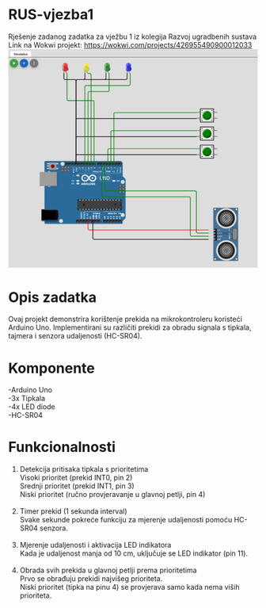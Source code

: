 # RUS-vjezba1
Rješenje zadanog zadatka za vježbu 1 iz kolegija Razvoj ugradbenih sustava <br>
Link na Wokwi projekt: https://wokwi.com/projects/426955490900012033<br>
![alt text](image.png)

# Opis zadatka
Ovaj projekt demonstrira korištenje prekida na mikrokontroleru koristeći Arduino Uno. Implementirani su različiti prekidi za obradu signala s tipkala, tajmera i senzora udaljenosti (HC-SR04). 

# Komponente
-Arduino Uno<br>
-3x Tipkala<br>
-4x LED diode<br>
-HC-SR04<br>

# Funkcionalnosti
1. Detekcija pritisaka tipkala s prioritetima<br>
Visoki prioritet (prekid INT0, pin 2)<br>
Srednji prioritet (prekid INT1, pin 3)<br>
Niski prioritet (ručno provjeravanje u glavnoj petlji, pin 4)<br><br>
2. Timer prekid (1 sekunda interval)<br>
Svake sekunde pokreće funkciju za mjerenje udaljenosti pomoću HC-SR04 senzora.<br><br>
3. Mjerenje udaljenosti i aktivacija LED indikatora<br>
Kada je udaljenost manja od 10 cm, uključuje se LED indikator (pin 11).<br><br>
4. Obrada svih prekida u glavnoj petlji prema prioritetima<br>
Prvo se obrađuju prekidi najvišeg prioriteta.<br>
Niski prioritet (tipka na pinu 4) se provjerava samo kada nema viših prioriteta.<br>
